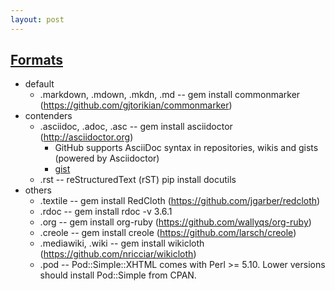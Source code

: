 ```yaml
---
layout: post
---
```


## [Formats](https://github.com/github/markup#markups)

* default
  * .markdown, .mdown, .mkdn, .md -- gem install commonmarker (https://github.com/gjtorikian/commonmarker)
* contenders
  * .asciidoc, .adoc, .asc -- gem install asciidoctor (http://asciidoctor.org)
    * GitHub supports AsciiDoc syntax in repositories, wikis and gists (powered by Asciidoctor)
    * [gist](https://gist.github.com/dcode/0cfbf2699a1fe9b46ff04c41721dda74)
  * .rst -- reStructuredText (rST) pip install docutils
* others
  * .textile -- gem install RedCloth (https://github.com/jgarber/redcloth)
  * .rdoc -- gem install rdoc -v 3.6.1
  * .org -- gem install org-ruby (https://github.com/wallyqs/org-ruby)
  * .creole -- gem install creole (https://github.com/larsch/creole)
  * .mediawiki, .wiki -- gem install wikicloth (https://github.com/nricciar/wikicloth)
  * .pod -- Pod::Simple::XHTML comes with Perl >= 5.10. Lower versions should install Pod::Simple from CPAN.
